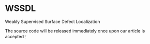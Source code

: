 # WSSDL
Weakly Supervised Surface Defect Localization

The source code will be released immediately once upon our article is accepted！
